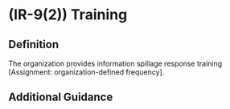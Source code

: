 
# (IR-9(2)) Training

## Definition

The organization provides information spillage response training [Assignment: organization-defined frequency].

## Additional Guidance


